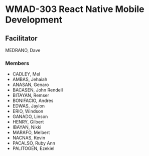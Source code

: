 # WMAD-303 React Native Mobile Development

## Facilitator
MEDRANO, Dave

### Members
- CADLEY, Mel
- AMBAS, Jehaiah
- ANASAN, Genaro
- BACASEN, John Rendell
- BITAYAN, Remser
- BONIFACIO, Andres
- EDWAS, Jaylon
- ERIO, Windson
- GANADO, Linson
- HENRY, Gilbert
- IBAYAN, Nikki
- MARAFO, Melbert
- NACNAS, Kevin
- PACALSO, Ruby Ann
- PALITOGEN, Ezekiel
